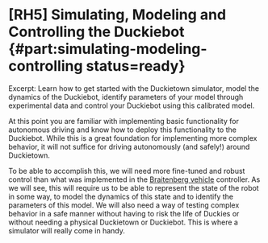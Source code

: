 # [RH5] Simulating, Modeling and Controlling the Duckiebot {#part:simulating-modeling-controlling status=ready}

Excerpt: Learn how to get started with the Duckietown simulator, model the dynamics of the Duckiebot, identify parameters of your model through experimental data and control your Duckiebot using this calibrated model.

At this point you are familiar with implementing basic functionality for autonomous driving and know how to deploy this functionality to the Duckiebot. While this is a great foundation for implementing more complex behavior, it will not suffice for driving autonomously (and safely!) around Duckietown. 

To be able to accomplish this, we will need more fine-tuned and robust control than what was implemented in the [Braitenberg vehicle](https://en.wikipedia.org/wiki/Braitenberg_vehicle) controller. As we will see, this will require us to be able to represent the state of the robot in some way, to model the dynamics of this state and to identify the parameters of this model. We will also need a way of testing complex behavior in a safe manner without having to risk the life of Duckies or without needing a physical Duckietown or Duckiebot. This is where a simulator will really come in handy.

<minitoc/>
